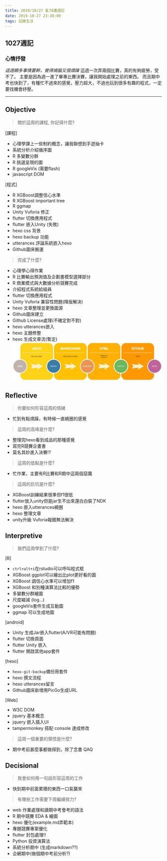 ```yaml
---
title: 2019/10/27 亂78遭週記
date: 2019-10-27 23:30:00
tags: 記錄生活
---
```

## **1027週記**

### 心情抒發
*這週頗多事情要幹，覺得燒腦又很煩躁*
這週一次弄兩個比賽，真的有夠疲勞，受不了。
主要是因為週一進了畢專比賽決賽，讓我開始處理之前的東西。
而且期中考也快到了，有種忙不過來的感覺，壓力超大，不過也玩到很多有趣的程式，一定要找機會紓壓。

---

## **Objective**

> 關於這周的課程, 你記得什麼?

[課程]
- 心理學課上一些制約概念，讓我聯想到手遊抽卡
- 系統分析介紹循序圖
- R 多變數分群
- R 挑選呈現的圖
- R googleVis (需要flash)
- javascript DOM

[程式]
- R XGBoost調整信心水準
- R XGBoost important tree
- R ggmap
- Unity Vuforia 修正
- flutter 切換應用程式
- flutter 嵌入Unity (失敗)
- hexo css 背景
- hexo backup 功能
- utterances 評論系統嵌入hexo
- Github圖床搬運

> 完成了什麼?

- 心理學心得作業
- R 比賽輸出預測值及企劃書模型選擇部分
- R 商業模式與大數據分析競賽完成
- 介紹程式系統給組員
- flutter 切換應用程式
- Unity Vuforia 兼容性問題(降版解決)
- hexo 文章整理並更換圖源
- Github圖床建立
- Github License處理(不確定對不對)
- hexo utterances嵌入
- hexo 主題修整
- hexo 生成文章流(暫定)
![](https://raw.githubusercontent.com/kidneyweakx/img-host/image/image/20191027.jpg)

## **Reflective**

> 你要如何形容這周的情緒

* 忙到有點煩躁，有時候一直繞圈的感覺

> 這周的高峰是什麼?

* 整理完hexo看到成品的那種感覺
* 寫完R競賽企畫書
* 莫名其妙進入決賽!?

> 這周的低點是什麼?

* 忙作業，主要有R比賽和R期中這兩個惡魔

> 這周的巨坑是什麼?

* XGBoost訓練結果很準但f1很低
* flutter放入unity但是jar生不出來還白白裝了NDK
* hexo 嵌入utterances繞圈
* hexo 整理文章
* unity升級 Vuforia報錯無法解決

## **Interpretive**

> 我們這周學到了什麼?

[R]
- `ctrl+alt+i`在rstudio可以呼叫程式框
- XGBoost ggplot可以繪出比plot更好看的圖
- XGBoost 調信心水準可以增加f1
- XGBoost 和別種演算法比較的優勢
- 多變數分群繪圖
- 尺度縮減 (log...)
- googleVis套件生成互動圖
- ggmap 可以生成地圖

[android]
- Unity 生成Jar嵌入flutter(A/VR可能有問題)
- flutter 切換頁面
- flutter Unity 嵌入
- flutter 開啟其他app套件

[hexo]
- `hexo-git-backup`備份用套件
- hexo 撰文流程
- hexo utterances留言
- Github圖床新增用PicGo生成URL

[Web]
- W3C DOM
- jquery 基本概念
- jquery 嵌入插入UI
- tampermonkey 搭配 console 達成修改

> 這周一個重要的領悟是什麼?

* 期中考前甚麼事都做得到，除了念書 QAQ

## **Decisional**

> 我會如何用一句話形容這周的工作

* 快到期中前面累積的東西一口氣襲來

> 有哪些工作需要下周繼續努力?

- web 作業處理和讀期中考會考的語法
- R 期中競賽 EDA & 繪圖
- hexo 優化(example.md弄範本)
- 專題競賽專案優化
- flutter 封包處理!!
- Python 投資演算法
- 系統分析期中 (生成markdown??)
- 企網期中(做個期中考前分析?)
